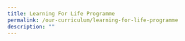 ```yaml
---
title: Learning For Life Programme
permalink: /our-curriculum/learning-for-life-programme
description: ""
---
```

